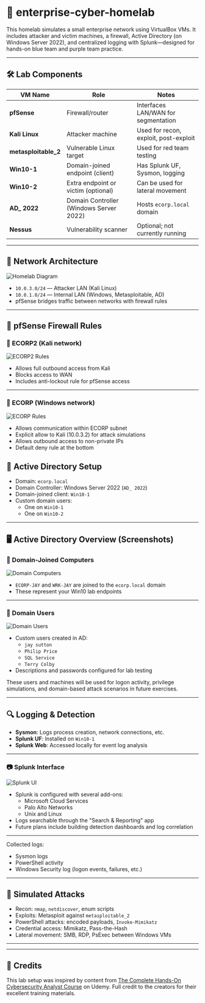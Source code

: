 # 🧪 enterprise-cyber-homelab

This homelab simulates a small enterprise network using VirtualBox VMs. It includes attacker and victim machines, a firewall, Active Directory (on Windows Server 2022), and centralized logging with Splunk—designed for hands-on blue team and purple team practice.

---

## 🛠️ Lab Components

| VM Name           | Role                                    | Notes                                 |
|------------------|-----------------------------------------|----------------------------------------|
| **pfSense**       | Firewall/router                         | Interfaces LAN/WAN for segmentation    |
| **Kali Linux**    | Attacker machine                        | Used for recon, exploit, post-exploit |
| **metasploitable_2** | Vulnerable Linux target               | Used for red team testing              |
| **Win10-1**       | Domain-joined endpoint (client)         | Has Splunk UF, Sysmon, logging         |
| **Win10-2**       | Extra endpoint or victim (optional)     | Can be used for lateral movement       |
| **AD_ 2022**      | Domain Controller (Windows Server 2022) | Hosts `ecorp.local` domain             |
| **Nessus**        | Vulnerability scanner                   | Optional; not currently running        |

---

## 🧱 Network Architecture

![Homelab Diagram](architecture/homelab-diagram.png)

- `10.0.3.0/24` — Attacker LAN (Kali Linux)
- `10.0.1.0/24` — Internal LAN (Windows, Metasploitable, AD)
- pfSense bridges traffic between networks with firewall rules

---

## 🔱 pfSense Firewall Rules

### 🔷 ECORP2 (Kali network)

![ECORP2 Rules](screenshots/pfsense-ecorp2-rules.png)

- Allows full outbound access from Kali
- Blocks access to WAN
- Includes anti-lockout rule for pfSense access

---

### 🔷 ECORP (Windows network)

![ECORP Rules](screenshots/pfsense-ecorp-rules.png)

- Allows communication within ECORP subnet
- Explicit allow to Kali (10.0.3.2) for attack simulations
- Allows outbound access to non-private IPs
- Default deny rule at the bottom


## 🔐 Active Directory Setup

- Domain: `ecorp.local`
- Domain Controller: Windows Server 2022 (`AD_ 2022`)
- Domain-joined client: `Win10-1`
- Custom domain users:
  - One on `Win10-1`
  - One on `Win10-2`
 
---

## 🖥️ Active Directory Overview (Screenshots)

### 🧩 Domain-Joined Computers

![Domain Computers](screenshots/ad-computers.png)

- `ECORP-JAY` and `WRK-JAY` are joined to the `ecorp.local` domain
- These represent your Win10 lab endpoints

---

### 👤 Domain Users

![Domain Users](screenshots/ad-users.png)

- Custom users created in AD:
  - `jay sutton`
  - `Philip Price`
  - `SQL Service`
  - `Terry Colby`
- Descriptions and passwords configured for lab testing

These users and machines will be used for logon activity, privilege simulations, and domain-based attack scenarios in future exercises.


---

## 🔍 Logging & Detection

- **Sysmon**: Logs process creation, network connections, etc.
- **Splunk UF**: Installed on `Win10-1`
- **Splunk Web**: Accessed locally for event log analysis

- ---

### 📷 Splunk Interface

![Splunk UI](screenshots/splunk-ui.png)

- Splunk is configured with several add-ons:
  - Microsoft Cloud Services
  - Palo Alto Networks
  - Unix and Linux
- Logs searchable through the "Search & Reporting" app
- Future plans include building detection dashboards and log correlation

---

Collected logs:
- Sysmon logs
- PowerShell activity
- Windows Security log (logon events, failures, etc.)

---

## 🎯 Simulated Attacks

- Recon: `nmap`, `netdiscover`, enum scripts
- Exploits: Metasploit against `metasploitable_2`
- PowerShell attacks: encoded payloads, `Invoke-Mimikatz`
- Credential access: Mimikatz, Pass-the-Hash
- Lateral movement: SMB, RDP, PsExec between Windows VMs

---

---

## 🙏 Credits

This lab setup was inspired by content from [The Complete Hands-On Cybersecurity Analyst Course](https://www.udemy.com/course/the-complete-hands-on-cybersecurity-analyst-course/learn/lecture/45827613#overview) on Udemy. Full credit to the creators for their excellent training materials.
